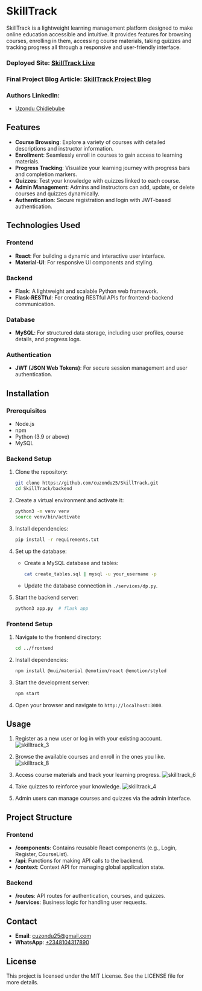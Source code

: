 # SkillTrack

SkillTrack is a lightweight learning management platform designed to make online education accessible and intuitive. It provides features for browsing courses, enrolling in them, accessing course materials, taking quizzes and tracking progress all through a responsive and user-friendly interface.

### Deployed Site: [SkillTrack Live](https://s-record-three.vercel.app/)

### Final Project Blog Article: [SkillTrack Project Blog](https://www.linkedin.com/pulse/automating-small-business-sales-tracking-srecord-project-uzondu-ebube-avtcf)

### Authors LinkedIn:
* [Uzondu Chidiebube](https://www.linkedin.com/in/chidiebube-uzondu-739472108/)

## Features

- **Course Browsing**: Explore a variety of courses with detailed descriptions and instructor information.
- **Enrollment**: Seamlessly enroll in courses to gain access to learning materials.
- **Progress Tracking**: Visualize your learning journey with progress bars and completion markers.
- **Quizzes**: Test your knowledge with quizzes linked to each course.
- **Admin Management**: Admins and instructors can add, update, or delete courses and quizzes dynamically.
- **Authentication**: Secure registration and login with JWT-based authentication.

## Technologies Used

### Frontend
- **React**: For building a dynamic and interactive user interface.
- **Material-UI**: For responsive UI components and styling.

### Backend
- **Flask**: A lightweight and scalable Python web framework.
- **Flask-RESTful**: For creating RESTful APIs for frontend-backend communication.

### Database
- **MySQL**: For structured data storage, including user profiles, course details, and progress logs.

### Authentication
- **JWT (JSON Web Tokens)**: For secure session management and user authentication.

## Installation

### Prerequisites
- Node.js
- npm
- Python (3.9 or above)
- MySQL

### Backend Setup

1. Clone the repository:
   ```bash
   git clone https://github.com/cuzondu25/SkillTrack.git
   cd SkillTrack/backend
   ```

2. Create a virtual environment and activate it:
   ```bash
   python3 -m venv venv
   source venv/bin/activate
   ```

3. Install dependencies:
   ```bash
   pip install -r requirements.txt
   ```

4. Set up the database:
   - Create a MySQL database and tables:
     ```bash
     cat create_tables.sql | mysql -u your_username -p
     ```
   - Update the database connection in `./services/dp.py`.

5. Start the backend server:
   ```bash
   python3 app.py  # flask app
   ```

### Frontend Setup

1. Navigate to the frontend directory:
   ```bash
   cd ../frontend
   ```

2. Install dependencies:
   ```bash
   npm install @mui/material @emotion/react @emotion/styled
   ```

3. Start the development server:
   ```bash
   npm start
   ```

4. Open your browser and navigate to `http://localhost:3000`.

## Usage

1. Register as a new user or log in with your existing account.
   ![skilltrack_3](https://github.com/user-attachments/assets/e7b6570a-8fed-4626-adc5-b3c968728395)

3. Browse the available courses and enroll in the ones you like.
   ![skilltrack_8](https://github.com/user-attachments/assets/c23dd6d3-f03f-4ffa-81f3-6e9fec920141)

5. Access course materials and track your learning progress.
   ![skilltrack_6](https://github.com/user-attachments/assets/e9a53f4d-734b-4075-bfb6-c13a3f299228)

7. Take quizzes to reinforce your knowledge.
   ![skilltrack_4](https://github.com/user-attachments/assets/eccc584d-c077-4446-92ca-2346479dbb60)

9. Admin users can manage courses and quizzes via the admin interface.

## Project Structure

### Frontend
- **/components**: Contains reusable React components (e.g., Login, Register, CourseList).
- **/api**: Functions for making API calls to the backend.
- **/context**: Context API for managing global application state.

### Backend
- **/routes**: API routes for authentication, courses, and quizzes.
- **/services**: Business logic for handling user requests.

## Contact

- **Email**: [cuzondu25@gmail.com](mailto:cuzondu25@gmail.com)
- **WhatsApp**: [+2348104317890](https://wa.me/2348104317890)

## License

This project is licensed under the MIT License. See the LICENSE file for more details.

